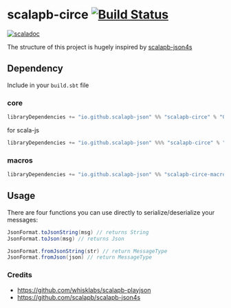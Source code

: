 # scalapb-circe [![Build Status](https://travis-ci.com/scalapb-json/scalapb-circe.svg?branch=master)](https://travis-ci.com/github/scalapb-json/scalapb-circe)
[![scaladoc](https://javadoc-badge.appspot.com/io.github.scalapb-json/scalapb-circe_2.12.svg?label=scaladoc)](https://javadoc-badge.appspot.com/io.github.scalapb-json/scalapb-circe_2.12/scalapb_circe/index.html?javadocio=true)

The structure of this project is hugely inspired by [scalapb-json4s](https://github.com/scalapb/scalapb-json4s)

## Dependency

Include in your `build.sbt` file

### core

```scala
libraryDependencies += "io.github.scalapb-json" %% "scalapb-circe" % "0.7.1"
```

for scala-js

```scala
libraryDependencies += "io.github.scalapb-json" %%% "scalapb-circe" % "0.7.1"
```

### macros

```scala
libraryDependencies += "io.github.scalapb-json" %% "scalapb-circe-macros" % "0.7.1"
```

## Usage

There are four functions you can use directly to serialize/deserialize your messages:

```scala
JsonFormat.toJsonString(msg) // returns String
JsonFormat.toJson(msg) // returns Json

JsonFormat.fromJsonString(str) // return MessageType
JsonFormat.fromJson(json) // return MessageType
```

### Credits

- https://github.com/whisklabs/scalapb-playjson
- https://github.com/scalapb/scalapb-json4s
